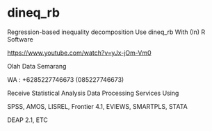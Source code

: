 # dineq_rb
Regression-based inequality decomposition Use dineq_rb With (In) R Software

https://www.youtube.com/watch?v=yJx-jOm-Vm0

Olah Data Semarang

WA : +6285227746673 (085227746673)

Receive Statistical Analysis Data Processing Services Using

SPSS, AMOS, LISREL, Frontier 4.1, EVIEWS, SMARTPLS, STATA

DEAP 2.1, ETC
